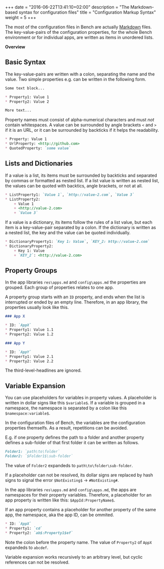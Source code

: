 +++
date = "2016-06-22T13:41:10+02:00"
description = "The Markdown-based syntax for configuration files"
title = "Configuration Markup Syntax"
weight = 5
+++

The most of the configuration files in Bench are actually [Markdown] files.
The key-value-pairs of the configuration properties, for the whole Bench environment
or for individual apps, are written as items in unordered lists.
<!--more-->

**Overview**

<!-- #data-list /*/* -->

## Basic Syntax

The key-value-pairs are written with a colon, separating the name and the value.
Two simple properties e.g. can be written in the following form.

```Markdown
Some text block...

* Property1: Value 1
* Property2: Value 2

More text...
```

Property names must consist of alpha-numerical characters and must *not* contain whitespaces.
A value can be surrounded by angle brackets `<` and `>` if it is an URL,
or it can be surrounded by backticks if it helps the readability.

```Markdown
* Property: Value 1
* UrlProperty: <http://github.com>
* QuotedProperty: `some value`
```

## Lists and Dictionaries

If a value is a list, its items must be surrounded by backticks and separated by commas
or formatted as nested list.
If a list value is written as nested list, the values can be quoted with backtics,
angle brackets, or not at all.

```Markdown
* ListProperty1: `Value 1`, `http://value-2.com`, `Value 3`
* ListProperty2:
    + Value 1
    + <http://value-2.com>
    + `Value 3`
```

If a value is a dictionary, its items follow the rules of a list value,
but each item is a key-value-pair separated by a colon.
If the dictionary is written as a nested list, the key and the value can be quoted individually.

```Markdown
* DictionaryProperty1: `Key 1: Value`, `KEY_2: http://value-2.com`
* DictionaryProperty2:
    + Key 1: Value
    + `KEY_2`: <http://value-2.com>
```

## Property Groups

In the app libraries `res\apps.md` and `config\apps.md` the properties are grouped.
Each group of properties relates to one app.

A property group starts with an `ID` property, and ends when the list is interrupted
or ended by an empty line.
Therefore, in an app library, the properties usually look like this.

```Markdown
### App X

* ID: `AppX`
* Property1: Value 1.1
* Property2: Value 1.2

### App Y

* ID: `AppY`
* Property1: Value 2.1
* Property2: Value 2.2
```

The third-level-headlines are ignored.

## Variable Expansion

You can use placeholders for variables in property values.
A placeholder is written in dollar signs like this `$variable$`.
If a variable is grouped in a namespace, the namespace is separated
by a colon like this `$namespace:variable$`.

In the configuration files of Bench, the variables are the
configuration properties themselfs.
As a result, repetitions can be avoided.

E.g. if one property defines the path to a folder and another property
defines a sub-folder of that first folder it can be written as follows.

```Markdown
Folder1: `path\to\folder`
Folder2: `$Folder1$\sub-folder`
```

The value of `Folder2` expandeds to `path\to\folder\sub-folder`.

If a placeholder can not be resolved, its dollar signs are replaced by hash signs
to signal the error `$NotExisting$` &rarr; `#NotExisting#`.

In the app libraries `res\apps.md` and `config\apps.md`, the apps are
namespaces for their property variables.
Therefore, a placeholder for an app property is written like this:
`$AppId:PropertyName$`.

If an app property contains a placeholder for another property
of the same app, the namespace, aka the app ID, can be ommited.

```Markdown
* ID: `AppX`
* Property1: `cd`
* Property2: `ab$:Property1$ef`
```

Note the colon before the property name.
The value of `Property2` of `AppX` expandeds to `abcdef`.

Variable expansion works recursively to an arbitrary level,
but cyclic references can not be resolved.

[Markdown]: https://daringfireball.net/projects/markdown/
